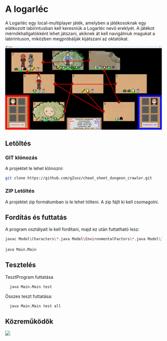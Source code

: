 # A logarléc

A Logarléc egy local-multiplayer játék, amelyben a játékosoknak egy elátkozott labirintusban kell keresniük a Logarléc nevű ereklyét. A játékot mérnökhallgatókként lehet játszani, akiknek át kell navigálniuk magukat a labirintuson, miközben megpróbálják kijátszani az oktatókat.

![gameplay screenshot](https://github.com/gZsoz/cheat_sheet_dungeon_crawler/blob/main/res/images/gameplay.png)

## Letöltés
### GIT klónozás
A projektet le lehet klónozni:
```bash
git clone https://github.com/gZsoz/cheat_sheet_dungeon_crawler.git
```
### ZIP Letöltés
A projektet zip formátumban is le lehet tölteni. A zip fájlt ki kell csomagolni.

## Fordítás és futtatás
A program osztályait le kell fordítani, majd ez után futtatható lesz:
```bash
javac Model\Characters\*.java Model\EnvironmentalFactors\*.java Model\Items\DecayingItems\*.java Model\Items\NumberOfUsesItems\*.java Model\Items\SpecialItems\*.java Model\Map\*.java Model\Time\*.java Controller\*.java View\Utils\*.java View\ViewCharacter\*.java View\ViewEnvironmentalFactor\*.java View\ViewItem\ViewDecayingItems\*.java View\ViewItem\ViewNumberOfUsesItems\*.java View\ViewItem\ViewSpecialItems\*.java View\ViewMap\*.java

java Main.Main
```
## Tesztelés
TesztProgram futtatása
```bash
  java Main.Main test
```
Összes teszt futtatása:
```bash
  java Main.Main test all
  ```

## Közreműködők
<a href="https://github.com/gZsoz/cheat_sheet_dungeon_crawler/graphs/contributors">
  <img src="https://contrib.rocks/image?repo=gZsoz/cheat_sheet_dungeon_crawler" />
</a> 
